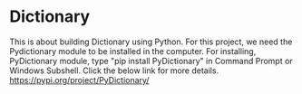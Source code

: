 # Dictionary
This is about building Dictionary using Python.
For this project, we need the Pydictionary module to be installed in the computer.
For installing, PyDictionary module, type "pip install PyDictionary" in Command Prompt or Windows Subshell.
Click the below link for more details.
https://pypi.org/project/PyDictionary/
